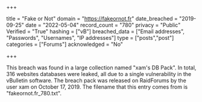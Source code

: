 +++

title = "Fake or Not"
domain = "https://fakeornot.fr"
date_breached = "2019-09-25"
date = "2022-05-04"
record_count = "780"
privacy = "Public"
Verified = "True"
hashing = ["vB"]
breached_data = ["Email addresses", "Passwords", "Usernames", "IP addresses"]
type = ["posts","post"]
categories = ["Forums"]
acknowledged = "No"


+++


This breach was found in a large collection named "xam's DB Pack". In total, 316 websites databases were leaked, all due to a single vulnerability in the vBulletin software. The breach pack was released on RaidForums by the user xam on October 17, 2019. The filename that this entry comes from is "fakeornot.fr_780.txt".

